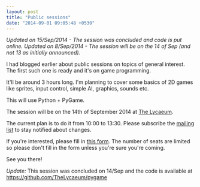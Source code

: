 ```yaml
---
layout: post
title: "Public sessions"
date: "2014-09-01 09:05:48 +0530"
---
```


*Updated on 15/Sep/2014 - The session was concluded and code is put online.*
*Updated on 8/Sep/2014 - The session will be on the 14 of Sep (and not 13 as initially announced).*

I had blogged earlier about public sessions on topics of general
interest. The first such one is ready and it's on game programming.

It'll be around 3 hours long. I'm planning to cover some basics of 2D
games like sprites, input control, simple AI, graphics, sounds etc.

This will use Python + PyGame.

The session will be on the 14th of September 2014 at [The Lycaeum](http://thelycaeum.in/contact.html).

The current plan is to do it from 10:00 to 13:30. Please subscribe the [mailing list](http://thelycaeum.in/resources.html) to stay notified about changes.

If you're interested, please fill in [this form](https://docs.google.com/forms/d/1guydgZMTtsqNd25vU8tbut9L2j51ej52cD-ieoT8np0/viewform). The number of seats are limited so please don't fill in the form unless you're sure you're coming.

See you there!

*Update:* This session was concluded on 14/Sep and the code is available at https://github.com/TheLycaeum/pygame
